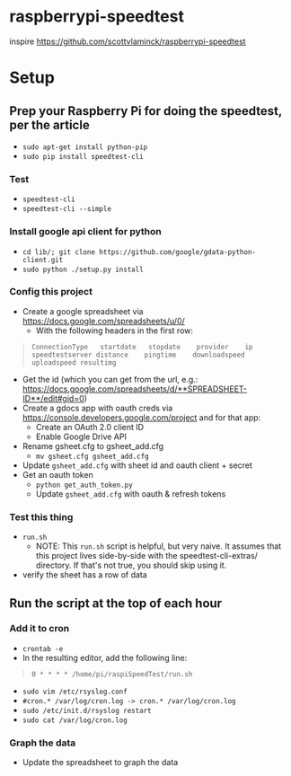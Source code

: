 
# raspberrypi-speedtest

inspire https://github.com/scottvlaminck/raspberrypi-speedtest

# Setup

## Prep your Raspberry Pi for doing the speedtest, per the article 

* `sudo apt-get install python-pip`
* `sudo pip install speedtest-cli`

### Test

* `speedtest-cli` 
* `speedtest-cli --simple` 

### Install google api client for python

* `cd lib/; git clone https://github.com/google/gdata-python-client.git`
* `sudo python ./setup.py install`


### Config this project

* Create a google spreadsheet via https://docs.google.com/spreadsheets/u/0/ 
	* With the following headers in the first row:

> `ConnectionType	startdate	stopdate	provider	ip	speedtestserver	distance	pingtime	downloadspeed	uploadspeed	resultimg`

* Get the id (which you can get from the url, e.g.: https://docs.google.com/spreadsheets/d/**SPREADSHEET-ID**/edit#gid=0)
* Create a gdocs app with oauth creds via https://console.developers.google.com/project and for that app: 
	* Create an OAuth 2.0 client ID
	* Enable Google Drive API
* Rename gsheet.cfg to gsheet_add.cfg
    * `mv gsheet.cfg gsheet_add.cfg`
* Update `gsheet_add.cfg` with sheet id and oauth client + secret
* Get an oauth token
	* `python get_auth_token.py`
	* Update `gsheet_add.cfg` with oauth & refresh tokens 


### Test this thing

* `run.sh` 
	* NOTE: This `run.sh` script is helpful, but very naive. It assumes that this project lives side-by-side with the speedtest-cli-extras/ directory. If that's not true, you should skip using it.
* verify the sheet has a row of data 


## Run the script at the top of each hour

### Add it to cron

* `crontab -e`
* In the resulting editor, add the following line: 

> `0 * * * * /home/pi/raspiSpeedTest/run.sh`

* `sudo vim /etc/rsyslog.conf`
* `#cron.* /var/log/cron.log -> cron.* /var/log/cron.log`
* `sudo /etc/init.d/rsyslog restart`
* `sudo cat /var/log/cron.log`

### Graph the data

* Update the spreadsheet to graph the data 







